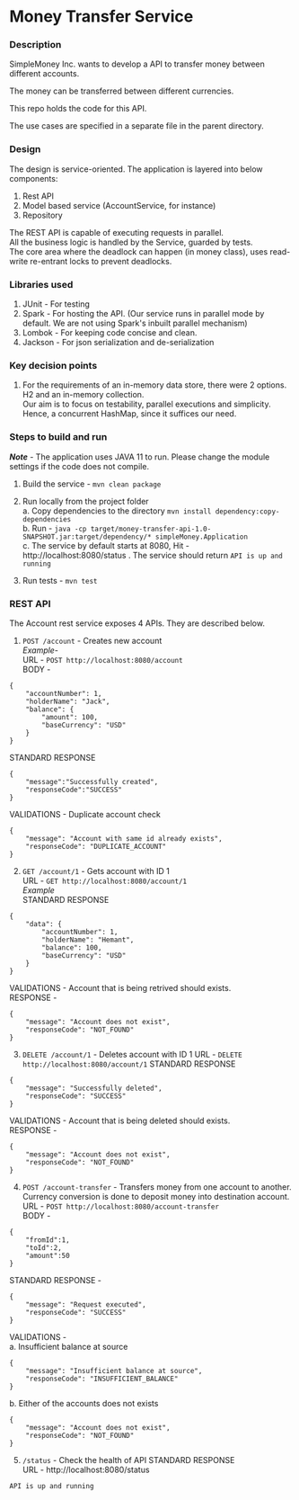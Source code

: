 # Money Transfer Service

### Description
SimpleMoney Inc. wants to develop a API to transfer money between different accounts.

The money can be transferred between different currencies.

This repo holds the code for this API.

The use cases are specified in a separate file in the parent directory.

### Design
The design is service-oriented. The application is layered into below components:   
1. Rest API
2. Model based service (AccountService, for instance)
3. Repository

The REST API is capable of executing requests in parallel.   
All the business logic is handled by the Service, guarded by tests.   
The core area where the deadlock can happen (in money class), uses read-write re-entrant locks to prevent deadlocks.   

### Libraries used
1. JUnit - For testing
2. Spark - For hosting the API. (Our service runs in parallel mode by default. We are not using Spark's inbuilt parallel mechanism)   
3. Lombok - For keeping code concise and clean.   
4. Jackson - For json serialization and de-serialization

### Key decision points
1. For the requirements of an in-memory data store, there were 2 options. H2 and an in-memory collection.   
Our aim is to focus on testability, parallel executions and simplicity.   
Hence, a concurrent HashMap, since it suffices our need.

### Steps to build and run 
**_Note_** - The application uses JAVA 11 to run. Please change the module settings if the code does not compile.   
1. Build the service - `mvn clean package`

2. Run locally from the project folder   
a. Copy dependencies to the directory `mvn install dependency:copy-dependencies`   
b. Run - `java -cp target/money-transfer-api-1.0-SNAPSHOT.jar:target/dependency/* simpleMoney.Application`   
c. The service by default starts at 8080, Hit - http://localhost:8080/status . The service should return `API is up and running`

3. Run tests - `mvn test`

### REST API
The Account rest service exposes 4 APIs. They are described below.   
1. `POST /account` - Creates new account   
*Example*-   
URL - `POST http://localhost:8080/account`   
BODY - 
```
{
    "accountNumber": 1,
    "holderName": "Jack",
    "balance": {
        "amount": 100,
        "baseCurrency": "USD"
    }
}
``` 
STANDARD RESPONSE  
```
{
    "message":"Successfully created",
    "responseCode":"SUCCESS"
}
```
VALIDATIONS - Duplicate account check
```
{
    "message": "Account with same id already exists",
    "responseCode": "DUPLICATE_ACCOUNT"
}
```

2. `GET /account/1` - Gets account with ID 1   
URL - `GET http://localhost:8080/account/1`     
*Example*   
STANDARD RESPONSE
```
{
    "data": {
        "accountNumber": 1,
        "holderName": "Hemant",
        "balance": 100,
        "baseCurrency": "USD"
    }
}
```
VALIDATIONS - Account that is being retrived should exists.   
RESPONSE -
```
{
    "message": "Account does not exist",
    "responseCode": "NOT_FOUND"
}
```

3. `DELETE /account/1` - Deletes account with ID 1 
URL - `DELETE http://localhost:8080/account/1`
STANDARD RESPONSE
```
{
    "message": "Successfully deleted",
    "responseCode": "SUCCESS"
}
```
VALIDATIONS - Account that is being deleted should exists.   
RESPONSE -
```
{
    "message": "Account does not exist",
    "responseCode": "NOT_FOUND"
}
```

4. `POST /account-transfer` - Transfers money from one account to another. Currency conversion is done to deposit money into destination account.   
URL - `POST http://localhost:8080/account-transfer`   
BODY -
```
{
    "fromId":1,
    "toId":2,
    "amount":50
}
```
STANDARD RESPONSE -   
```
{
    "message": "Request executed",
    "responseCode": "SUCCESS"
}
```
VALIDATIONS -    
a. Insufficient balance at source   
```
{
    "message": "Insufficient balance at source",
    "responseCode": "INSUFFICIENT_BALANCE"
}
```
b. Either of the accounts does not exists   
```
{
    "message": "Account does not exist",
    "responseCode": "NOT_FOUND"
}
```

5. `/status` - Check the health of API
STANDARD RESPONSE    
URL - http://localhost:8080/status   
```
API is up and running
```
